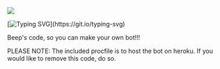 <img src= "https://discord.com/assets/ff41b628a47ef3141164bfedb04fb220.png">

[![Typing SVG](https://readme-typing-svg.herokuapp.com?lines=Beep's+code%2C+all+here.;Music%2C+Humour%2C++And+More!;Pls+Install+Dependancies!)](https://git.io/typing-svg)


<div align= "centre">
 Beep's code, so you can make your own bot!!!
</div>


PLEASE NOTE: The included procfile is to host the bot on heroku. If you would like to remove this code, do so.
